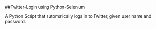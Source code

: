 ##Twitter-Login using Python-Selenium  


A Python Script that automatically logs in to Twitter, given user name and password. 

